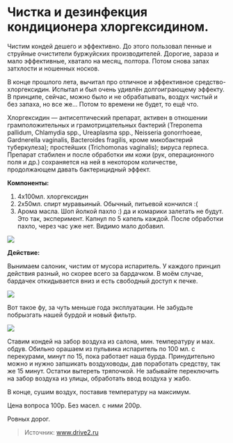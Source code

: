 # Чистка и дезинфекция кондиционера хлоргексидином.
Чистим кондей дешего и эффективно. До этого пользовал пенные и струйные очистители буржуйских производителей. Дорогие, зараза и мало эффективные, хватало на месяц, полтора. Потом снова запах затхлости и ношенных носков.

В конце прошлого лета, вычитал про отличное и эффективное средство-хлоргексидин. Испытал и был очень удивлён долгоиграющему эффекту. В принципе, сейчас, можно было и не обрабатывать, воздух чистый и без запаха, но все же… Потом то времени не будет, то ещё что.

Хлоргексидин — антисептический препарат, активен в отношении грамположительных и грамотрицательных бактерий (Treponema pallidum, Chlamydia spp., Ureaplasma spp., Neisseria gonorrhoeae, Gardnerella vaginalis, Bacteroides fragilis, кроме микобактерий туберкулеза); простейших (Trichomonas vaginalis); вируса герпеса. Препарат стабилен и после обработки им кожи (рук, операционного поля и др.) сохраняется на ней в некотором количестве, продолжающем давать бактерицидный эффект.

**Компоненты:**

1. 4х100мл. хлоргексидин
2. 2х50мл. спирт муравьиный. Обычный, питьевой кончился :(
3. Арома масла. Шоп йолкой пахло :) да и комарики залетать не будут. Это так, эксперимент. Капнул по 5 капель каждой. После обработки пахло, через час уже нет. Видимо мало добавил.

![](/images/Auto/chistka_conditioner.jpg)

**Действие:**

Вынимаем салоник, чистим от мусора испаритель. У каждого принцип действия разный, но скорее всего за бардачком. В моём случае, бардачек откидывается вниз и есть свободный доступ к печке.

![](/images/Auto/chistka_conditioner_01.jpg)

Вот такое фу, за чуть меньше года эксплуатации. Не забудьте побрызгать нашей бурдой и новый фильтр.

![](/images/Auto/chistka_conditioner_02.jpg)

Ставим кондей на забор воздуха из салона, мин. температуру и мах. обдув. Обильно орашаем из пульвика испаритель по 100 мл. с перекурами, минут по 15, пока работает наша бурда. Принудительно можно и нужно запшикать воздуховоды, дав поработать средству, так же 15 минут. Остатки вытереть тряпочкой. Не забывайте переключить на забор воздуха из улицы, обработать ввод воздуха у жабо.

В конце, сушим воздух, поставив температуру на максимум.

Цена вопроса 100р. Без масел. с ними 200р.

Ровных дорог.

> Источник: www.drive2.ru
